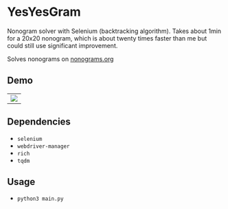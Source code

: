 # YesYesGram
Nonogram solver with Selenium (backtracking algorithm). Takes about 1min for a 20x20 nonogram, which is about twenty times faster than me but could still use significant improvement.

Solves nonograms on [nonograms.org](http://nonograms.org/)

## Demo
<table>
<tr><td>
<img src=https://user-images.githubusercontent.com/30610197/219558724-2385d4f9-8cb0-4bae-906b-468ff4ffcd96.gif>
</td></tr>
</table>

## Dependencies

- `selenium`
- `webdriver-manager`
- `rich`
- `tqdm`

## Usage
- `python3 main.py`
